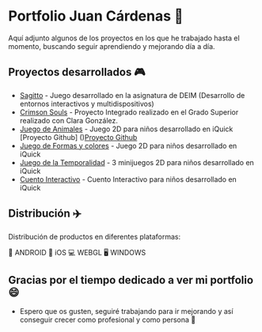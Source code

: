 
# Portfolio Juan Cárdenas 📓

Aquí adjunto algunos de los proyectos en los que he trabajado hasta el momento, buscando seguir aprendiendo y mejorando día a día.

## Proyectos desarrollados 🎮

* [Sagitto](https://www.linkedin.com/posts/jcardenasdeveloper_crecimientoprofesional-crecimientopersonal-activity-6810664159898808320-r2qO) - Juego desarrollado en la asignatura de DEIM (Desarrollo de entornos interactivos y multidispositivos)
* [Crimson Souls](https://www.linkedin.com/posts/jcardenasdeveloper_developer-crecimiento-unity-activity-6810954971614326784-32qr) - Proyecto Integrado realizado en el Grado Superior realizado con Clara González.
* [Juego de Animales](https://app.iquick.es/iquick+/animalscube/) - Juego 2D para niños desarrollado en iQuick [Proyecto Github] ()[Proyecto Github](https://github.com/juacarchi/animalsCube.git)
* [Juego de Formas y colores](https://app.iquick.es/iquick+/colorshapes/) - Juego 2D para niños desarrollado en iQuick
* [Juego de la Temporalidad](https://app.iquick.es/iquick+/temporalitygames/) - 3 minijuegos 2D para niños desarrollado en iQuick
* [Cuento Interactivo](https://app.iquick.es/iquick+/maribi/) - Cuento Interactivo para niños desarrollado en iQuick
## Distribución ✈️

Distribución de productos en diferentes plataformas:

📱 ANDROID
📱 iOS
💻 WEBGL
🖥️ WINDOWS
## Gracias por el tiempo dedicado a ver mi portfolio 😄

* Espero que os gusten, seguiré trabajando para ir mejorando y así conseguir crecer como profesional y como persona 🚀
